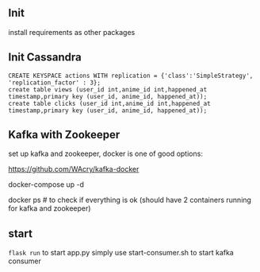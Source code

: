 ## Init

install requirements as other packages

## Init Cassandra

```
CREATE KEYSPACE actions WITH replication = {'class':'SimpleStrategy', 'replication_factor' : 3};
create table views (user_id int,anime_id int,happened_at timestamp,primary key (user_id, anime_id, happened_at));
create table clicks (user_id int,anime_id int,happened_at timestamp,primary key (user_id, anime_id, happened_at));
```

## Kafka with Zookeeper

set up kafka and zookeeper, docker is one of good options:

https://github.com/WAcry/kafka-docker

docker-compose up -d

docker ps # to check if everything is ok (should have 2 containers running for kafka and zookeeper)

## start

`flask run` to start app.py simply
use start-consumer.sh to start kafka consumer



